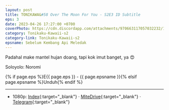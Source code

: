 ```yaml
---
layout: post
title: TONIKAWA&#58 Over The Moon For You - S2E3 ID Subtitle
eps: 3
date: 2023-04-26 17:27:00 +0700
coverPhoto: https://cdn.discordapp.com/attachments/970663117057032232/1100711697771135086/mpv-shot0246.jpg
category: Tonikaku-Kawaii-s2
category-link: Tonikaku-Kawaii-s2
epsname: Sebelum Kembang Api Meledak
---
```


Padahal make mantel hujan doang, tapi kok imut banget, ya 😍

Soloyolo: Noromi

{% if page.eps %}E{{ page.eps }} - {{ page.epsname }}{% elsif page.epsname %}Unduh{% endif %}

---
- 1080p: [Index](https://bit.ly/3HjwoJp){:target="_blank"} &middot; [MiteDrive](https://mitedrive.com/view/emz0on){:target="_blank"} &middot; [Telegram](https://t.me/a1fansubweeklies/285){:target="_blank"}